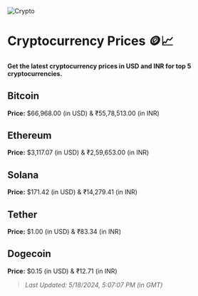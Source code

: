 
![Crypto](https://www.techguide.com.au/wp-content/uploads/2020/11/crypto3.jpeg)

# Cryptocurrency Prices 🪙📈

#### Get the latest cryptocurrency prices in USD and INR for top 5 cryptocurrencies.

## Bitcoin

**Price:** $66,968.00 (in USD) & ₹55,78,513.00 (in INR)

## Ethereum

**Price:** $3,117.07 (in USD) & ₹2,59,653.00 (in INR)

## Solana

**Price:** $171.42 (in USD) & ₹14,279.41 (in INR)

## Tether

**Price:** $1.00 (in USD) & ₹83.34 (in INR)

## Dogecoin

**Price:** $0.15 (in USD) & ₹12.71 (in INR)

> _Last Updated: 5/18/2024, 5:07:07 PM (in GMT)_
